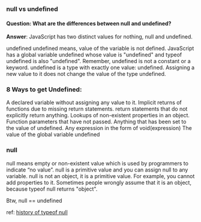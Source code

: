 ### null vs undefined

#### Question: What are the differences between null and undefined?

**Answer**: JavaScript has two distinct values for nothing, null and undefined.

undefined
undefined means, value of the variable is not defined. JavaScript has a global variable undefined whose value is "undefined" and typeof undefined is also "undefined". Remember, undefined is not a constant or a keyword. undefined is a type with exactly one value: undefined. Assigning a new value to it does not change the value of the type undefined.

### 8 Ways to get Undefined:

A declared variable without assigning any value to it.
Implicit returns of functions due to missing return statements.
return statements that do not explicitly return anything.
Lookups of non-existent properties in an object.
Function parameters that have not passed.
Anything that has been set to the value of undefined.
Any expression in the form of void(expression)
The value of the global variable undefined

### null

null means empty or non-existent value which is used by programmers to indicate “no value”. null is a primitive value and you can assign null to any variable. null is not an object, it is a primitive value. For example, you cannot add properties to it. Sometimes people wrongly assume that it is an object, because typeof null returns "object".

Btw, null == undefined

ref: [history of typeof null](http://www.2ality.com/2013/10/typeof-null.html)

